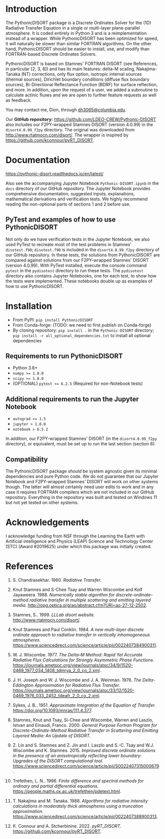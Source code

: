 # Introduction
The PythonicDISORT package is a Discrete Ordinates Solver for the (1D) Radiative Transfer Equation in a single or multi-layer plane-parallel atmosphere.
It is coded entirely in Python 3 and is a reimplementation instead of a wrapper.
While PythonicDISORT has been optimized for speed, it will naturally be slower than similar FORTRAN algorithms.
On the other hand, PythonicDISORT should be easier to install, use, and modify than FORTRAN-based Discrete Ordinates Solvers.

PythonicDISORT is based on Stamnes' FORTRAN DISORT (see References, in particular [2, 3, 8]) and has its main features: 
delta-M scaling, Nakajima-Tanaka (NT) corrections, only flux option, isotropic internal sources (thermal sources), 
Dirichlet boundary conditions (diffuse flux boundary sources), Bi-Directional Reflectance Function (BDRF) for surface reflection, and more.
In addition, upon the request of a user, we added a subroutine to calculate actinic fluxes and we are open to further feature requests as well as feedback. 

You may contact me, Dion, through dh3065@columbia.edu.

Our **GitHub repository:** https://github.com/LDEO-CREW/Pythonic-DISORT also includes our F2PY-wrapped Stamnes DISORT (version 4.0.99) in the `disort4.0.99_f2py` directory.
The original was downloaded from http://www.rtatmocn.com/disort/. The wrapper is inspired by https://github.com/kconnour/pyRT_DISORT.

# Documentation
https://pythonic-disort.readthedocs.io/en/latest/

Also see the accompanying Jupyter Notebook `Pythonic-DISORT.ipynb` in the `docs` directory
of our GitHub repository.
The Jupyter Notebook provides comprehensive documentation, suggested inputs, explanations, 
mathematical derivations and verification tests.
We highly recommend reading the non-optional parts of sections 1 and 2 before use.

## PyTest and examples of how to use PythonicDISORT

Not only do we have verification tests in the Jupyter Notebook, we also used PyTest to recreate most of the test problems in Stamnes' `disotest.f90`; 
`disotest.f90` is included in the `disort4.0.99_f2py` directory of our GitHub repository. In these tests, the solutions from PythonicDISORT are compared 
against solutions from our F2PY-wrapped Stamnes' DISORT (version 4.0.99). With PyTest installed, execute the console command `pytest` 
in the `pydisotest` directory to run these tests. The `pydisotest` directory also contains Jupyter Notebooks, one for each test, 
to show how the tests were implemented. These notebooks double up as examples of how to use PythonicDISORT.

# Installation

* From PyPI: `pip install PythonicDISORT`
* From Conda-forge: (TODO: we need to first publish on Conda-forge)
* By cloning repository: `pip install .` in the `Pythonic-DISORT` directory; `pip install -r all_optional_dependencies.txt` to install all optional dependencies

## Requirements to run PythonicDISORT
* Python 3.8+
* `numpy >= 1.8.0`
* `scipy >= 1.8.0`
* (OPTIONAL) `pytest >= 6.2.5` (Required for non-Notebook tests)

## Additional requirements to run the Jupyter Notebook
* `autograd >= 1.5`
* `jupyter > 1.0.0`
* `notebook > 6.5.2`

In addition, our F2PY-wrapped Stamnes' DISORT (in the `disort4.0.99_f2py` directory), or equivalent,
must be set up to run the last section (section 6).

## Compatibility

The PythonicDISORT package *should* be system agnostic given its minimal dependencies and pure Python code.
We do not guarantee that our Jupyter Notebook and F2PY-wrapped Stamnes' DISORT will work on other systems though.
The latter will almost certainly need user edits to work and in any case it requires FORTRAN compilers which
are not included in our GitHub repository. Everything in the repository was built and tested on Windows 11 but 
not yet tested on other systems.

# Acknowledgements

I acknowledge funding from NSF through the Learning the Earth with Artificial intelligence and Physics (LEAP) 
Science and Technology Center (STC) (Award #2019625) under which this package was initially created.

# References
1) S. Chandrasekhar. 1960. *Radiative Transfer.*

2) Knut Stamnes and S-Chee Tsay and Warren Wiscombe and Kolf Jayaweera. 1988. *Numerically stable algorithm for discrete-ordinate-method radiative transfer in multiple scattering and emitting layered media.* http://opg.optica.org/ao/abstract.cfm?URI=ao-27-12-2502.

3) Stamnes, S.. 1999. *LLLab disort website.* http://www.rtatmocn.com/disort/.

4) Knut Stamnes and Paul Conklin. 1984. *A new multi-layer discrete ordinate approach to radiative transfer in vertically inhomogeneous atmospheres.* https://www.sciencedirect.com/science/article/pii/0022407384900311.

5) W. J. Wiscombe. 1977. *The Delta–M Method: Rapid Yet Accurate Radiative Flux Calculations for Strongly Asymmetric Phase Functions.* https://journals.ametsoc.org/view/journals/atsc/34/9/1520-0469_1977_034_1408_tdmrya_2_0_co_2.xml.

6) J. H. Joseph and W. J. Wiscombe and J. A. Weinman. 1976. *The Delta-Eddington Approximation for Radiative Flux Transfer.* https://journals.ametsoc.org/view/journals/atsc/33/12/1520-0469_1976_033_2452_tdeafr_2_0_co_2.xml.

7) Sykes, J. B.. 1951. *Approximate Integration of the Equation of Transfer.* https://doi.org/10.1093/mnras/111.4.377.

8) Stamnes, Knut and Tsay, Si-Chee and Wiscombe, Warren and Laszlo, Istvan and Einaudi, Franco. 2000. *General Purpose Fortran Program for Discrete-Ordinate-Method Radiative Transfer in Scattering and Emitting Layered Media: An Update of DISORT.*

9) Z. Lin and S. Stamnes and Z. Jin and I. Laszlo and S.-C. Tsay and W.J. Wiscombe and K. Stamnes. 2015. *Improved discrete ordinate solutions in the presence of an anisotropically reflecting lower boundary: Upgrades of the DISORT computational tool.* https://www.sciencedirect.com/science/article/pii/S0022407315000679.

10) Trefethen, L. N.. 1996. *Finite difference and spectral methods for ordinary and partial differential equations.* https://people.maths.ox.ac.uk/trefethen/pdetext.html.

11) T. Nakajima and M. Tanaka. 1988. *Algorithms for radiative intensity calculations in moderately thick atmospheres using a truncation approximation.* https://www.sciencedirect.com/science/article/pii/0022407388900313.

12) K. Connour and A. Stcherbinine. 2022. *pyRT_DISORT.* https://github.com/kconnour/pyRT_DISORT.
